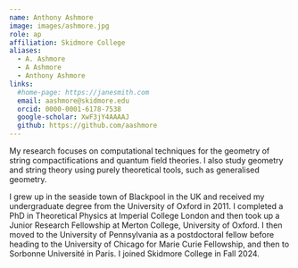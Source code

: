 ```yaml
---
name: Anthony Ashmore
image: images/ashmore.jpg
role: ap
affiliation: Skidmore College
aliases:
  - A. Ashmore
  - A Ashmore
  - Anthony Ashmore
links:
  #home-page: https://janesmith.com
  email: aashmore@skidmore.edu
  orcid: 0000-0001-6178-7538
  google-scholar: XwF3jY4AAAAJ
  github: https://github.com/aashmore
---
```


My research focuses on computational techniques for the geometry of string compactifications and quantum field theories. I also study geometry and string theory using purely theoretical tools, such as generalised geometry.

I grew up in the seaside town of Blackpool in the UK and received my undergraduate degree from the University of Oxford in 2011. I completed a PhD in Theoretical Physics at Imperial College London and then took up a Junior Research Fellowship at Merton College, University of Oxford. I then moved to the University of Pennsylvania as a postdoctoral fellow before heading to the University of Chicago for Marie Curie Fellowship, and then to Sorbonne Université in Paris. I joined Skidmore College in Fall 2024.

